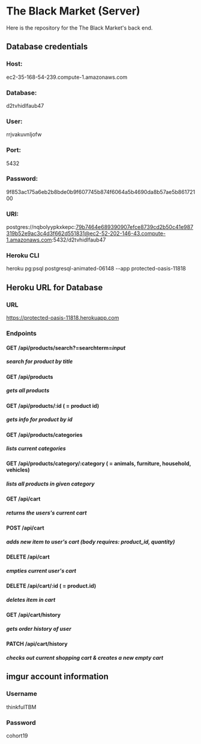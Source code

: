 # The Black Market (Server)

Here is the repository for the The Black Market's back end.  



## Database credentials

### Host:

ec2-35-168-54-239.compute-1.amazonaws.com
    
### Database:

d2tvhidlfaub47
    
### User:

rrjvakuvnljofw
    
### Port:

5432
    
### Password:

9f853ac175a6eb2b8bde0b9f607745b874f6064a5b4690da8b57ae5b86172100
    
### URI:

postgres://nqbolyypkxkepc:79b7464e689390907efce8739cd2b50c41e987319b52e9ac3c4d3f662d551831@ec2-52-202-146-43.compute-1.amazonaws.com:5432/d2tvhidlfaub47

### Heroku CLI

heroku pg:psql postgresql-animated-06148 --app protected-oasis-11818



## Heroku URL for Database

### URL

https://protected-oasis-11818.herokuapp.com

### Endpoints

#### GET /api/products/search?=searchterm=*input*

##### search for product by title

#### GET /api/products

##### gets all products

#### GET /api/products/:id ( = product id)

##### gets info for product by id

#### GET /api/products/categories

##### lists current categories

#### GET /api/products/category/:category ( = animals, furniture, household, vehicles)

##### lists all products in given category

#### GET /api/cart

##### returns the users's current cart

#### POST /api/cart

##### adds new item to user's cart (body requires: product_id, quantity)

#### DELETE /api/cart

##### empties current user's cart

#### DELETE /api/cart/:id ( = product.id)

##### deletes item in cart

#### GET /api/cart/history

##### gets order history of user

#### PATCH /api/cart/history

##### checks out current shopping cart & creates a new empty cart

    
    
## imgur account information

### Username

thinkfulTBM

### Password

cohort19
